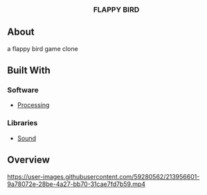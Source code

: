 <p align="center">
  <h3 align="center">FLAPPY BIRD</h3>
</p>

<!-- ABOUT THE PROJECT -->
## About 
a flappy bird game clone 

## Built With

### Software

* [Processing](https://processing.org)

### Libraries

* [Sound](https://processing.org/reference/libraries)

<!-- OVERVIEW -->
## Overview

https://user-images.githubusercontent.com/59280562/213956601-9a78072e-28be-4a27-bb70-31cae7fd7b59.mp4
